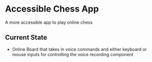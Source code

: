 # Accessible Chess App

A more accessible app to play online chess 


## Current State

- Online Board that takes in voice commands and either keyboard or mouse inputs for controlling the voice recording component
